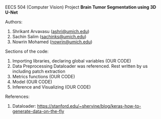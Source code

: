 EECS 504 (Computer Vision) Project
**Brain Tumor Segmentation using 3D U-Net**

Authors:
1.   Shrikant Arvavasu (ashri@umich.edu)
2.   Sachin Salim (sachinks@umich.edu)
3.   Nowrin Mohamed (nowrin@umich.edu)


Sections of the code:
1. Importing libraries, declaring global variables (OUR CODE)
2. Data Preprocessing
	Dataloader was referenced. Rest written by us including patch extraction
3. Metrics functions (OUR CODE)
4. Model (OUR CODE)
5. Inference and Visualizing (OUR CODE)


References:
1. Dataloader: https://stanford.edu/~shervine/blog/keras-how-to-generate-data-on-the-fly
